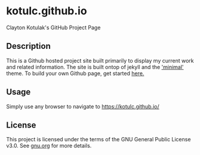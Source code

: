 # kotulc.github.io
Clayton Kotulak's GitHub Project Page  

## Description

This is a Github hosted project site built primarily to display my current work and related information. The site is built ontop of jekyll and the ['minimal'](https://github.com/pages-themes/minimal) theme. To build your own Github page, get started [here.](https://pages.github.com/)  

## Usage

Simply use any browser to navigate to https://kotulc.github.io/  

## License

This project is licensed under the terms of the GNU General Public License v3.0. See [gnu.org](https://www.gnu.org/licenses/gpl-3.0.en.html) for more details.  
